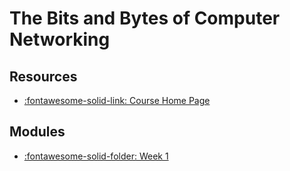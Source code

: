 The Bits and Bytes of Computer Networking
===

Resources
---

- [:fontawesome-solid-link: Course Home Page][1]

<!-- Links -->
[1]: https://www.coursera.org/learn/computer-networking/home/

Modules
---

- [:fontawesome-solid-folder: Week 1](week-1/index.md)
